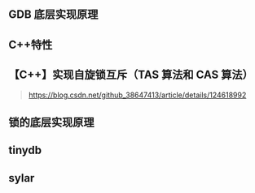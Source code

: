 ## GDB  底层实现原理



## C++特性



## 【C++】实现自旋锁互斥（TAS 算法和 CAS 算法）

> https://blog.csdn.net/github_38647413/article/details/124618992



## 锁的底层实现原理



## tinydb



## sylar







